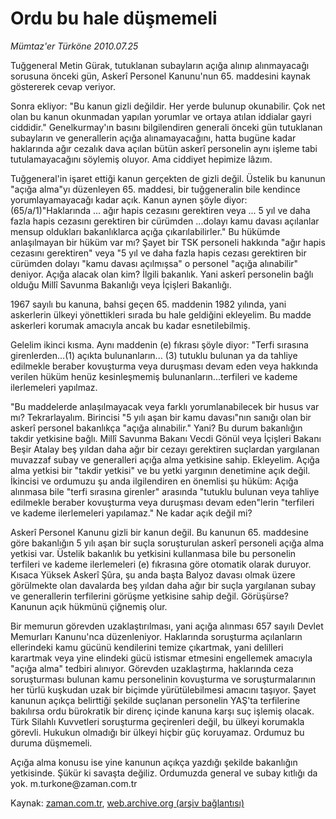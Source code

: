 # Ordu bu hale düşmemeli

*Mümtaz'er Türköne 2010.07.25*

<td class="columnist-detail">
<p>Tuğgeneral Metin Gürak, tutuklanan subayların açığa alınıp alınmayacağı sorusuna önceki gün, Askerî Personel Kanunu'nun 65. maddesini kaynak göstererek cevap veriyor.</p>
<p>
<div id="haberMetinDiv">
<p>Sonra ekliyor: "Bu kanun gizli değildir. Her yerde bulunup okunabilir. Çok net olan bu kanun okunmadan yapılan yorumlar ve ortaya atılan iddialar gayri ciddidir." Genelkurmay'ın basını bilgilendiren generali önceki gün tutuklanan subayların ve generallerin açığa alınamayacağını, hatta bugüne kadar haklarında ağır cezalık dava açılan bütün askerî personelin aynı işleme tabi tutulamayacağını söylemiş oluyor. Ama ciddiyet hepimize lâzım.
<p>Tuğgeneral'in işaret ettiği kanun gerçekten de gizli değil. Üstelik bu kanunun "açığa alma"yı düzenleyen 65. maddesi, bir tuğgeneralin bile kendince yorumlayamayacağı kadar açık. Kanun aynen şöyle diyor: (65/a/1)"Haklarında ... ağır hapis cezasını gerektiren veya ... 5 yıl ve daha fazla hapis cezasını gerektiren bir cürümden ...dolayı kamu davası açılanlar mensup oldukları bakanlıklarca açığa çıkarılabilirler." Bu hükümde anlaşılmayan bir hüküm var mı? Şayet bir TSK personeli hakkında "ağır hapis cezasını gerektiren" veya "5 yıl ve daha fazla hapis cezası gerektiren bir cürümden dolayı "kamu davası açılmışsa" o personel "açığa alınabilir" deniyor. Açığa alacak olan kim? İlgili bakanlık. Yani askerî personelin bağlı olduğu Millî Savunma Bakanlığı veya İçişleri Bakanlığı.
<p>1967 sayılı bu kanuna, bahsi geçen 65. maddenin 1982 yılında, yani askerlerin ülkeyi yönettikleri sırada bu hale geldiğini ekleyelim. Bu madde askerleri korumak amacıyla ancak bu kadar esnetilebilmiş.
<p>Gelelim ikinci kısma. Aynı maddenin (e) fıkrası şöyle diyor: "Terfi sırasına girenlerden...(1) açıkta bulunanların... (3) tutuklu bulunan ya da tahliye edilmekle beraber kovuşturma veya duruşması devam eden veya hakkında verilen hüküm henüz kesinleşmemiş bulunanların...terfileri ve kademe ilerlemeleri yapılmaz.
<p>"Bu maddelerde anlaşılmayacak veya farklı yorumlanabilecek bir husus var mı? Tekrarlayalım. Birincisi "5 yılı aşan bir kamu davası"nın sanığı olan bir askerî personel bakanlıkça "açığa alınabilir." Yani? Bu durum bakanlığın takdir yetkisine bağlı. Millî Savunma Bakanı Vecdi Gönül veya İçişleri Bakanı Beşir Atalay beş yıldan daha ağır bir cezayı gerektiren suçlardan yargılanan muvazzaf subay ve generalleri açığa alma yetkisine sahip. Ekleyelim. Açığa alma yetkisi bir "takdir yetkisi" ve bu yetki yargının denetimine açık değil. İkincisi ve ordumuzu şu anda ilgilendiren en önemlisi şu hüküm: Açığa alınmasa bile "terfi sırasına girenler" arasında "tutuklu bulunan veya tahliye edilmekle beraber kovuşturma veya duruşması devam eden"lerin "terfileri ve kademe ilerlemeleri yapılamaz." Ne kadar açık değil mi?
<p>Askerî Personel Kanunu gizli bir kanun değil. Bu kanunun 65. maddesine göre bakanlığın 5 yılı aşan bir suçla soruşturulan askerî personeli açığa alma yetkisi var. Üstelik bakanlık bu yetkisini kullanmasa bile bu personelin terfileri ve kademe ilerlemeleri (e) fıkrasına göre otomatik olarak duruyor. Kısaca Yüksek Askerî Şûra, şu anda başta Balyoz davası olmak üzere görülmekte olan davalarda beş yıldan daha ağır bir suçla yargılanan subay ve generallerin terfilerini görüşme yetkisine sahip değil. Görüşürse? Kanunun açık hükmünü çiğnemiş olur. 
<p> Bir memurun görevden uzaklaştırılması, yani açığa alınması 657 sayılı Devlet Memurları Kanunu'nca düzenleniyor. Haklarında soruşturma açılanların ellerindeki kamu gücünü kendilerini temize çıkartmak, yani delilleri karartmak veya yine elindeki gücü istismar etmesini engellemek amacıyla "açığa alma" tedbiri alınıyor. Görevden uzaklaştırma, haklarında ceza soruşturması bulunan kamu personelinin kovuşturma ve soruşturmalarının her türlü kuşkudan uzak bir biçimde yürütülebilmesi amacını taşıyor. Şayet kanunun açıkça belirttiği şekilde suçlanan personelin YAŞ'ta terfilerine bakılırsa ordu bürokratik bir direnç içinde kanuna karşı suç işlemiş olacak. Türk Silahlı Kuvvetleri soruşturma geçirenleri değil, bu ülkeyi korumakla görevli. Hukukun olmadığı bir ülkeyi hiçbir güç koruyamaz. Ordumuz bu duruma düşmemeli.
<p>Açığa alma konusu ise yine kanunun açıkça yazdığı şekilde bakanlığın yetkisinde. Şükür ki savaşta değiliz. Ordumuzda general ve subay kıtlığı da yok. m.turkone@zaman.com.tr
<p></p></p></p></p></p></p></p></p></p></div>
</p>
<a href="http://web.archive.org/web/20110107014135/mailto:m.turkone@zaman.com.tr">
</a></td>

Kaynak: [zaman.com.tr](http://zaman.com.tr/yazar.do?yazino=1008516), [web.archive.org (arşiv bağlantısı)](http://web.archive.org/web/20110107014135/http://www.zaman.com.tr/yazar.do?yazino=1008516)
